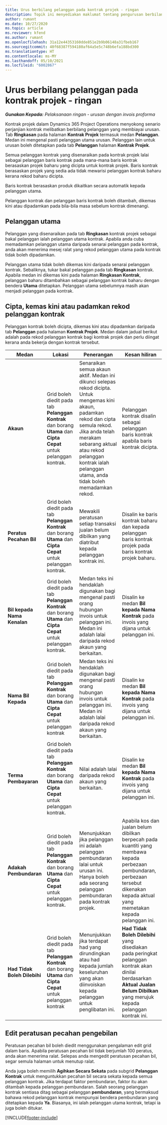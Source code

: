 ```yaml
---
title: Urus berbilang pelanggan pada kontrak projek - ringan
description: Topik ini menyediakan maklumat tentang pengurusan berbilang pelanggan pada kontrak projek.
author: rumant
ms.date: 10/27/2020
ms.topic: article
ms.reviewer: kfend
ms.author: rumant
ms.openlocfilehash: 31a12e44353160dde851e2b9b06148a31fbeb167
ms.sourcegitcommit: 40f68387f594180af64a5e5c748b6efa188bd300
ms.translationtype: HT
ms.contentlocale: ms-MY
ms.lasthandoff: 05/10/2021
ms.locfileid: "6002867"
---
```

# <a name="manage-multiple-customers-on-project-contracts---lite"></a>Urus berbilang pelanggan pada kontrak projek - ringan

_**Gunakan Kepada:** Pelaksanaan ringan - urusan dengan invois proforma_

Kontrak projek dalam Dynamics 365 Project Operations menyokong senario perjanjian kontrak melibatkan berbilang pelanggan yang membiayai urusan. Tab **Ringkasan** pada halaman **Kontrak Projek** termasuk medan **Pelanggan**. Medan ini mengenal pasti pelanggan utama urusan. Pelanggan lain untuk urusan boleh ditetapkan pada tab **Pelanggan** halaman **Kontrak Projek**.

Semua pelanggan kontrak yang disenaraikan pada kontrak projek lalai sebagai pelanggan baris kontrak pada mana-mana baris kontrak berasaskan projek baharu yang dicipta untuk kontrak projek. Baris kontrak berasaskan projek yang sedia ada tidak mewarisi pelanggan kontrak baharu kerana rekod baharu dicipta.

Baris kontrak berasaskan produk dikaitkan secara automatik kepada pelanggan utama.

Pelanggan kontrak dan pelanggan baris kontrak boleh ditambah, dikemas kini atau dipadamkan pada bila-bila masa sebelum kontrak dimenangi.

## <a name="primary-customer"></a>Pelanggan utama

Pelanggan yang disenaraikan pada tab **Ringkasan** kontrak projek sebagai bakal pelanggan ialah pelanggan utama kontrak. Apabila anda cuba memadamkan pelanggan utama daripada senarai pelanggan pada kontrak, anda akan menerima mesej ralat yang rekod pelanggan utama pada kontrak tidak boleh dipadamkan.

Pelanggan utama tidak boleh dikemas kini daripada senarai pelanggan kontrak. Sebaliknya, tukar bakal pelanggan pada tab **Ringkasan** kontrak. Apabila medan ini dikemas kini pada halaman **Ringkasan Kontrak**, pelanggan baharu ditambahkan sebagai pelanggan kontrak baharu dengan bendera **Utama** ditetapkan. Pelanggan utama sebelumnya masih akan menjadi pelanggan pada kontrak.

## <a name="create-update-or-delete-a-contract-customer-record"></a>Cipta, kemas kini atau padamkan rekod pelanggan kontrak

Pelanggan kontrak boleh dicipta, dikemas kini atau dipadamkan daripada tab **Pelanggan** pada halaman **Kontrak Projek**. Medan dalam jadual berikut adalah pada rekod pelanggan kontrak bagi kontrak projek dan perlu diingat kerana anda bekerja dengan kontrak tersebut.

| Medan | Lokasi | Penerangan  | Kesan hiliran |
| --- | --- | --- | --- |
| **Akaun** | Grid boleh diedit pada tab **Pelanggan Kontrak** dan borang **Utama** dan **Cipta Cepat** untuk pelanggan kontrak. | Senaraikan semua akaun aktif. Medan ini dikunci selepas rekod dicipta. Untuk mengemas kini akaun, padamkan rekod dan cipta semula rekod. Jika anda telah merakam sebarang aktual atau rekod pelanggan kontrak ialah pelanggan utama, anda tidak boleh memadamkan rekod. | Pelanggan kontrak disalin sebagai pelanggan baris kontrak apabila baris kontrak dicipta. |
| **Peratus Pecahan Bil** | Grid boleh diedit pada tab **Pelanggan Kontrak** dan borang **Utama** dan **Cipta Cepat** untuk pelanggan kontrak. | Mewakili peratusan setiap transaksi jualan belum dibilkan yang diatribut kepada pelanggan kontrak ini. | Disalin ke baris kontrak baharu dan kepada pelanggan baris kontrak projek pada baris kontrak projek baharu. |
| **Bil kepada Nama Kenalan** | Grid boleh diedit pada tab **Pelanggan Kontrak** dan borang **Utama** dan **Cipta Cepat** untuk pelanggan kontrak. | Medan teks ini hendaklah digunakan bagi mengenal pasti orang hubungan invois untuk pelanggan ini. Medan ini adalah lalai daripada rekod akaun yang berkaitan. | Disalin ke medan **Bil kepada Nama Kontrak** pada invois yang dijana untuk pelanggan ini. |
| **Nama Bil Kepada** | Grid boleh diedit pada tab **Pelanggan Kontrak** dan borang **Utama** dan **Cipta Cepat** untuk pelanggan kontrak | Medan teks ini hendaklah digunakan bagi mengenal pasti orang hubungan invois untuk pelanggan ini. Medan ini adalah lalai daripada rekod akaun yang berkaitan. | Disalin ke medan **Bil kepada Nama Kontrak** pada invois yang dijana untuk pelanggan ini. |
| **Terma Pembayaran** | Grid boleh diedit pada tab **Pelanggan Kontrak** dan borang **Utama** dan **Cipta Cepat** untuk pelanggan kontrak. | Nilai adalah lalai daripada rekod akaun yang berkaitan. | Disalin ke medan **Bil kepada Nama Kontrak** pada invois yang dijana untuk pelanggan ini. |
| **Adakah Pembundaran** | Grid boleh diedit pada tab **Pelanggan Kontrak** dan borang **Utama** dan **Cipta Cepat** untuk pelanggan kontrak. | Menunjukkan jika pelanggan ini adalah pelanggan pembundaran lalai untuk urusan ini. Hanya boleh ada seorang pelanggan pembundaran pada kontrak projek. | Apabila kos dan jualan belum dibilkan berpecah pada kuantiti yang membawa kepada perbezaan pembundaran, perbezaan tersebut dikenakan kepada aktual yang memetakan kepada pelanggan ini. |
| **Had Tidak Boleh Dilebihi** | Grid boleh diedit pada tab **Pelanggan Kontrak** dan borang **Utama** dan **Cipta Cepat** untuk pelanggan kontrak | Menunjukkan jika terdapat had yang dirundingkan atau had kepada jumlah keseluruhan yang akan diinvoiskan kepada pelanggan untuk penglibatan ini. | **Had Tidak Boleh Dilebihi** yang disediakan pada peringkat pelanggan kontrak akan dinilai berdasarkan **Aktual Jualan Belum Dibilkan** yang merujuk kepada pelanggan kontrak ini. |

## <a name="edit-billing-split-percentages"></a>Edit peratusan pecahan pengebilan

Peratusan pecahan bil boleh diedit menggunakan pengalaman edit grid dalam baris. Apabila peratusan pecahan bil tidak berjumlah 100 peratus, anda akan menerima ralat. Selepas anda mengedit peratusan pecahan bil, segar semula halaman untuk menutup ralat.

Anda juga boleh memilih **Agihkan Secara Sekata** pada subgrid **Pelanggan Kontrak** untuk menguntukkan pecahan bil secara sekata kepada semua pelanggan kontrak. Jika terdapat faktor pembundaran, faktor itu akan ditambah kepada pelanggan pembundaran. Salah seorang pelanggan kontrak sentiasa ditag sebagai pelanggan **pembundaran**, yang bermaksud bahawa rekod pelanggan kontrak mempunyai bendera pembundaran yang ditetapkan kepada **Ya**. Biasanya, ini ialah pelanggan utama kontrak, tetapi ia juga boleh ditukar.


[!INCLUDE[footer-include](../../includes/footer-banner.md)]
